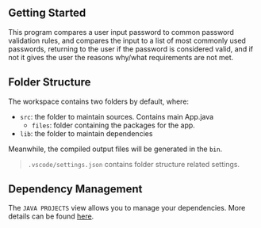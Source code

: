 ## Getting Started


This program compares a user input password to common password validation rules, and compares
the input to a list of most commonly used passwords, returning to the user if the password is 
considered valid, and if not it gives the user the reasons why/what requirements are not met. 

## Folder Structure

The workspace contains two folders by default, where:

- `src`: the folder to maintain sources. Contains main App.java
  - `files`: folder containing the packages for the app. 
- `lib`: the folder to maintain dependencies

Meanwhile, the compiled output files will be generated in the `bin`.

> `.vscode/settings.json` contains folder structure related settings.

## Dependency Management

The `JAVA PROJECTS` view allows you to manage your dependencies. More details can be found [here](https://github.com/microsoft/vscode-java-dependency#manage-dependencies).
